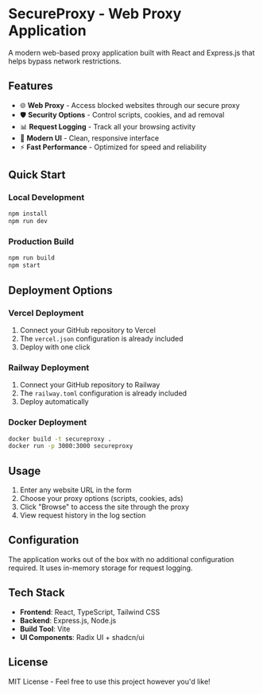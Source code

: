 # SecureProxy - Web Proxy Application

A modern web-based proxy application built with React and Express.js that helps bypass network restrictions.

## Features

- 🌐 **Web Proxy** - Access blocked websites through our secure proxy
- 🛡️ **Security Options** - Control scripts, cookies, and ad removal
- 📊 **Request Logging** - Track all your browsing activity
- 🎨 **Modern UI** - Clean, responsive interface
- ⚡ **Fast Performance** - Optimized for speed and reliability

## Quick Start

### Local Development
```bash
npm install
npm run dev
```

### Production Build
```bash
npm run build
npm start
```

## Deployment Options

### Vercel Deployment
1. Connect your GitHub repository to Vercel
2. The `vercel.json` configuration is already included
3. Deploy with one click

### Railway Deployment
1. Connect your GitHub repository to Railway
2. The `railway.toml` configuration is already included
3. Deploy automatically

### Docker Deployment
```bash
docker build -t secureproxy .
docker run -p 3000:3000 secureproxy
```

## Usage

1. Enter any website URL in the form
2. Choose your proxy options (scripts, cookies, ads)
3. Click "Browse" to access the site through the proxy
4. View request history in the log section

## Configuration

The application works out of the box with no additional configuration required. It uses in-memory storage for request logging.

## Tech Stack

- **Frontend**: React, TypeScript, Tailwind CSS
- **Backend**: Express.js, Node.js
- **Build Tool**: Vite
- **UI Components**: Radix UI + shadcn/ui

## License

MIT License - Feel free to use this project however you'd like!